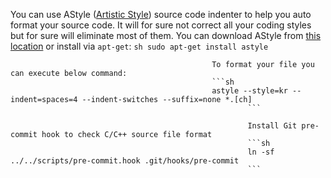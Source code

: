 You can use AStyle ([Artistic Style](http://astyle.sourceforge.net/)) source code indenter to
                                     help you auto format your source code. It will for sure not correct all your coding styles but
                                     for sure will eliminate most of them. You can download AStyle from [this location](http://astyle.sourceforge.net/)
                                                 or install via `apt-get`:
                                                 ```sh
                                                 sudo apt-get install astyle
                                                 ```

                                                 To format your file you can execute below command:
                                                 ```sh
                                                 astyle --style=kr --indent=spaces=4 --indent-switches --suffix=none *.[ch]
                                                         ```

                                                         Install Git pre-commit hook to check C/C++ source file format
                                                         ```sh
                                                         ln -sf ../../scripts/pre-commit.hook .git/hooks/pre-commit
                                                         ```
